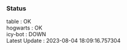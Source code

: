 ### Status


table : OK  
hogwarts : OK  
icy-bot : DOWN  
Latest Update : 2023-08-04 18:09:16.757304
